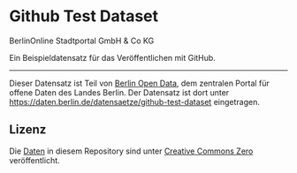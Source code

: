 # Github Test Dataset

BerlinOnline Stadtportal GmbH & Co KG

Ein Beispieldatensatz für das Veröffentlichen mit GitHub.

---

Dieser Datensatz ist Teil von [Berlin Open Data](https://daten.berlin.de), dem zentralen Portal für offene Daten des Landes Berlin.
Der Datensatz ist dort unter https://daten.berlin.de/datensaetze/github-test-dataset eingetragen.

## Lizenz

Die [Daten](data) in diesem Repository sind unter [Creative Commons Zero](https://opendefinition.org/licenses/cc-zero/) veröffentlicht.

